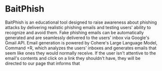 # BaitPhish

BaitPhish is an educational tool designed to raise awareness about phishing attacks by delivering realistic phishing emails and testing users' ability to recognize and avoid them. Fake phishing emails can be automatically generated and are seamlessly delivered to the users' inbox via Google's Gmail API. Email generation is powered by Cohere's Large Language Model, Command +R, which analyzes the users' inboxes and generates emails that seem like ones they would normally receive. If the user isn't attentive to the email's contents and click on a link they shouldn't have, they will be directed to our page that informs that 
